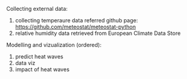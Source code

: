 Collecting external data:
1. collecting temperaure data referred github page: https://github.com/meteostat/meteostat-python
2. relative humidity data retrieved from European Climate Data Store

Modelling and vizualization (ordered):
1. predict heat waves
2. data viz
3. impact of heat waves
